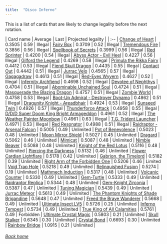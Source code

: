 ```yaml
---
title:  "Disco Inferno"
---
```


This is a list of cards that are likely to change legality before the next rotation.

| Card name | Average | Last | Projected legality |
| :-- |
[Change of Heart](https://db.ygoprodeck.com/card/?search=Change%20of%20Heart) | 0.3505 | 0.59 | Illegal |
[Fairy Box](https://db.ygoprodeck.com/card/?search=Fairy%20Box) | 0.3709 | 0.52 | Illegal |
[Tremendous Fire](https://db.ygoprodeck.com/card/?search=Tremendous%20Fire) | 0.3856 | 0.56 | Illegal |
[Spellbook of Secrets](https://db.ygoprodeck.com/card/?search=Spellbook%20of%20Secrets) | 0.3999 | 0.56 | Illegal |
[Red Sprinter](https://db.ygoprodeck.com/card/?search=Red%20Sprinter) | 0.4200 | 0.54 | Illegal |
[Abyss Actor - Evil Heel](https://db.ygoprodeck.com/card/?search=Abyss%20Actor%20-%20Evil%20Heel) | 0.4227 | 0.56 | Illegal |
[Gilford the Legend](https://db.ygoprodeck.com/card/?search=Gilford%20the%20Legend) | 0.4269 | 0.58 | Illegal |
[Primula the Rikka Fairy](https://db.ygoprodeck.com/card/?search=Primula%20the%20Rikka%20Fairy) | 0.4412 | 0.53 | Illegal |
[Fiend Skull Dragon](https://db.ygoprodeck.com/card/?search=Fiend%20Skull%20Dragon) | 0.4435 | 0.55 | Illegal |
[Contact Out](https://db.ygoprodeck.com/card/?search=Contact%20Out) | 0.4442 | 0.51 | Illegal |
[Jurrac Velo](https://db.ygoprodeck.com/card/?search=Jurrac%20Velo) | 0.4565 | 0.57 | Illegal |
[Gagagadraw](https://db.ygoprodeck.com/card/?search=Gagagadraw) | 0.4613 | 0.51 | Illegal |
[Red-Eyes Wyvern](https://db.ygoprodeck.com/card/?search=Red-Eyes%20Wyvern) | 0.4627 | 0.52 | Illegal |
[Infernity Archfiend](https://db.ygoprodeck.com/card/?search=Infernity%20Archfiend) | 0.4698 | 0.52 | Illegal |
[Devotee of Nephthys](https://db.ygoprodeck.com/card/?search=Devotee%20of%20Nephthys) | 0.4704 | 0.51 | Illegal |
[Abominable Unchained Soul](https://db.ygoprodeck.com/card/?search=Abominable%20Unchained%20Soul) | 0.4724 | 0.51 | Illegal |
[Masquerade the Blazing Dragon](https://db.ygoprodeck.com/card/?search=Masquerade%20the%20Blazing%20Dragon) | 0.4757 | 0.51 | Illegal |
[Zombie World](https://db.ygoprodeck.com/card/?search=Zombie%20World) | 0.4758 | 0.53 | Illegal |
[Boot-Up Admiral - Destroyer Dynamo](https://db.ygoprodeck.com/card/?search=Boot-Up%20Admiral%20-%20Destroyer%20Dynamo) | 0.4862 | 0.51 | Illegal |
[Dragunity Knight - Areadbhair](https://db.ygoprodeck.com/card/?search=Dragunity%20Knight%20-%20Areadbhair) | 0.4924 | 0.53 | Illegal |
[Sunseed Twin](https://db.ygoprodeck.com/card/?search=Sunseed%20Twin) | 0.4926 | 0.57 | Illegal |
[Thunderforce Attack](https://db.ygoprodeck.com/card/?search=Thunderforce%20Attack) | 0.4958 | 0.55 | Illegal |
[D/D/D Super Doom King Bright Armageddon](https://db.ygoprodeck.com/card/?search=D/D/D%20Super%20Doom%20King%20Bright%20Armageddon) | 0.4961 | 0.52 | Illegal |
[The Weather Painter Moonbow](https://db.ygoprodeck.com/card/?search=The%20Weather%20Painter%20Moonbow) | 0.4961 | 0.63 | Illegal |
[T.G. Trident Launcher](https://db.ygoprodeck.com/card/?search=T.G.%20Trident%20Launcher) | 0.4971 | 0.53 | Illegal |
[Red Resonator](https://db.ygoprodeck.com/card/?search=Red%20Resonator) | 0.4988 | 0.51 | Illegal |
[Raidraptor - Arsenal Falcon](https://db.ygoprodeck.com/card/?search=Raidraptor%20-%20Arsenal%20Falcon) | 0.5005 | 0.49 | Unlimited |
[Pot of Benevolence](https://db.ygoprodeck.com/card/?search=Pot%20of%20Benevolence) | 0.5023 | 0.48 | Unlimited |
[Moon Mirror Shield](https://db.ygoprodeck.com/card/?search=Moon%20Mirror%20Shield) | 0.5027 | 0.45 | Unlimited |
[Dragard](https://db.ygoprodeck.com/card/?search=Dragard) | 0.5062 | 0.46 | Unlimited |
[Mimicat](https://db.ygoprodeck.com/card/?search=Mimicat) | 0.5087 | 0.48 | Unlimited |
[Nimble Beaver](https://db.ygoprodeck.com/card/?search=Nimble%20Beaver) | 0.5088 | 0.48 | Unlimited |
[Knight of the Red Lotus](https://db.ygoprodeck.com/card/?search=Knight%20of%20the%20Red%20Lotus) | 0.5116 | 0.48 | Unlimited |
[Piercing the Darkness](https://db.ygoprodeck.com/card/?search=Piercing%20the%20Darkness) | 0.5132 | 0.46 | Unlimited |
[Flower Cardian Lightflare](https://db.ygoprodeck.com/card/?search=Flower%20Cardian%20Lightflare) | 0.5178 | 0.42 | Unlimited |
[Gabrion, the Timelord](https://db.ygoprodeck.com/card/?search=Gabrion,%20the%20Timelord) | 0.5182 | 0.39 | Unlimited |
[Right Arm of the Forbidden One](https://db.ygoprodeck.com/card/?search=Right%20Arm%20of%20the%20Forbidden%20One) | 0.5206 | 0.46 | Limited |
[Void Trap Hole](https://db.ygoprodeck.com/card/?search=Void%20Trap%20Hole) | 0.5218 | 0.49 | Unlimited |
[Relinquished Fusion](https://db.ygoprodeck.com/card/?search=Relinquished%20Fusion) | 0.5274 | 0.19 | Unlimited |
[Mathmech Induction](https://db.ygoprodeck.com/card/?search=Mathmech%20Induction) | 0.5317 | 0.48 | Unlimited |
[Volcanic Counter](https://db.ygoprodeck.com/card/?search=Volcanic%20Counter) | 0.5330 | 0.49 | Unlimited |
[Gem-Turtle](https://db.ygoprodeck.com/card/?search=Gem-Turtle) | 0.5333 | 0.49 | Unlimited |
[Raidraptor Replica](https://db.ygoprodeck.com/card/?search=Raidraptor%20Replica) | 0.5344 | 0.48 | Unlimited |
[Gem-Knight Zirconia](https://db.ygoprodeck.com/card/?search=Gem-Knight%20Zirconia) | 0.5387 | 0.47 | Unlimited |
[Tuning Magician](https://db.ygoprodeck.com/card/?search=Tuning%20Magician) | 0.5439 | 0.49 | Unlimited |
[Jurrac Meteor](https://db.ygoprodeck.com/card/?search=Jurrac%20Meteor) | 0.5613 | 0.49 | Unlimited |
[The Phantom Knights of Shade Brigandine](https://db.ygoprodeck.com/card/?search=The%20Phantom%20Knights%20of%20Shade%20Brigandine) | 0.5648 | 0.47 | Unlimited |
[Freed the Brave Wanderer](https://db.ygoprodeck.com/card/?search=Freed%20the%20Brave%20Wanderer) | 0.5668 | 0.49 | Unlimited |
[Ultimate Insect LV5](https://db.ygoprodeck.com/card/?search=Ultimate%20Insect%20LV5) | 0.5726 | 0.25 | Unlimited |
[Inferno Tempest](https://db.ygoprodeck.com/card/?search=Inferno%20Tempest) | 0.5734 | 0.49 | Unlimited |
[True King of All Calamities](https://db.ygoprodeck.com/card/?search=True%20King%20of%20All%20Calamities) | 0.5761 | 0.49 | Forbidden |
[Ultimate Crystal Magic](https://db.ygoprodeck.com/card/?search=Ultimate%20Crystal%20Magic) | 0.5803 | 0.21 | Unlimited |
[Skull Stalker](https://db.ygoprodeck.com/card/?search=Skull%20Stalker) | 0.6345 | 0.30 | Unlimited |
[Crystal Bond](https://db.ygoprodeck.com/card/?search=Crystal%20Bond) | 0.6693 | 0.30 | Unlimited |
[Rainbow Bridge](https://db.ygoprodeck.com/card/?search=Rainbow%20Bridge) | 1.0915 | 0.21 | Unlimited |

###### [Back home](index)
